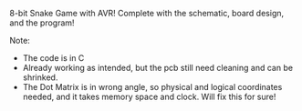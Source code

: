 8-bit Snake Game with AVR!
Complete with the schematic, board design, and the program!

Note:
- The code is in C
- Already working as intended, but the pcb still need cleaning and can be shrinked.
- The Dot Matrix is in wrong angle, so physical and logical coordinates needed, and it takes memory space and clock. Will fix this for sure!
